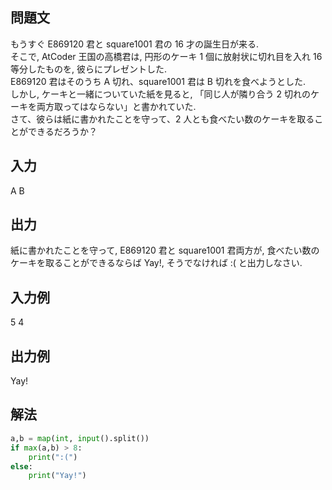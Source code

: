 ## 問題文
もうすぐ E869120 君と square1001 君の 
16 才の誕生日が来る.  
そこで, AtCoder 王国の高橋君は, 円形のケーキ 
1 個に放射状に切れ目を入れ 16 等分したものを, 彼らにプレゼントした.  
E869120 君はそのうち A 切れ、square1001 君は 
B 切れを食べようとした.  
しかし, ケーキと一緒についていた紙を見ると, 「同じ人が隣り合う 2 切れのケーキを両方取ってはならない」と書かれていた.  
さて、彼らは紙に書かれたことを守って、2 人とも食べたい数のケーキを取ることができるだろうか？
## 入力
A B
## 出力
紙に書かれたことを守って, E869120 君と square1001 君両方が, 食べたい数のケーキを取ることができるならば Yay!, そうでなければ :( と出力しなさい.
## 入力例
5 4
## 出力例
Yay!
## 解法

```python
a,b = map(int, input().split())
if max(a,b) > 8:
    print(":(")
else:
    print("Yay!")